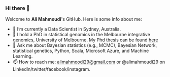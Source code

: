 ### Hi there 👋 
Welcome to **Ali Mahmoudi**'s GitHub. Here is some info about me:
- 🔭 I’m currently a Data Scientist in Sydney, Australia.
- 🔭 I  hold a PhD in statistical genomics in the Melbourne integrative genomics, University of Melbourne. My Phd thesis can be found [here](https://minerva-access.unimelb.edu.au/handle/11343/265947)
- 💬 Ask me about Bayesian statistics (e.g., MCMC),  Bayesian Network, statistical genetics,  Python, Scala, Microsoft Azure, and Machine Learning.
- 📫 How to reach me: alimahmoodi29@gmail.com or @alimahmoudi29 on LinkedIn/twitter/facebook/instagram.

<!---
Here are some ideas to get you started:

%- 🔭 I’m currently working on ...
- 🌱 I’m currently learning ...
- 👯 I’m looking to collaborate on ...
- 🤔 I’m looking for help with ...
- 💬 Ask me about ...
- 📫 How to reach me: ...
- 😄 Pronouns: ...
- ⚡ Fun fact: ...
-->

